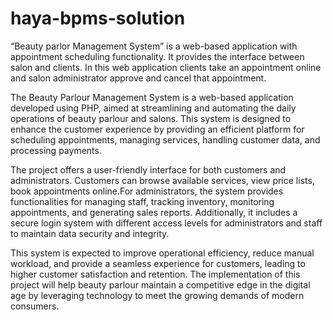 # haya-bpms-solution
“Beauty parlor Management System” is a web-based application with appointment scheduling functionality. It provides the interface between salon and clients. In this web application clients take an appointment online and salon administrator approve and cancel that appointment.

The Beauty Parlour Management System is a web-based application developed using PHP, aimed at streamlining and automating the daily operations of beauty parlour and salons. This system is designed to enhance the customer experience by providing an efficient platform for scheduling appointments, managing services, handling customer data, and processing payments.

The project offers a user-friendly interface for both customers and administrators. Customers can browse available services, view price lists, book appointments online.For administrators, the system provides functionalities for managing staff, tracking inventory, monitoring appointments, and generating sales reports. Additionally, it includes a secure login system with different access levels for administrators and staff to maintain data security and integrity.

This system is expected to improve operational efficiency, reduce manual workload, and provide a seamless experience for customers, leading to higher customer satisfaction and retention. The implementation of this project will help beauty parlour maintain a competitive edge in the digital age by leveraging technology to meet the growing demands of modern consumers.